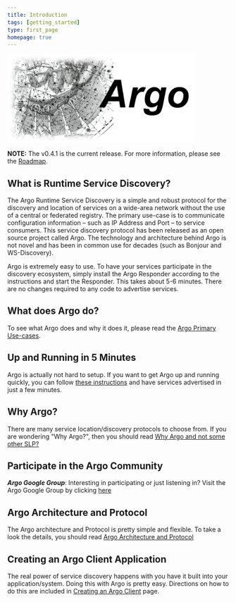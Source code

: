 ```yaml
---
title: Introduction
tags: [getting_started]
type: first_page
homepage: true
---
```



<img style='height: 200px;' title="my sample image" src="images/main_logo.png">



**NOTE:** The v0.4.1 is the current release. For more information, please see the [Roadmap](Argo-Roadmap.html).

## **What is Runtime Service Discovery?**

The Argo Runtime Service Discovery is a simple and robust protocol for the discovery and location of services on a wide-area network without the use of a central or federated registry.  The primary use-case is to communicate configuration information – such as IP Address and Port – to service consumers.  This service discovery protocol has been released as an open source project called Argo.  The technology and architecture behind Argo is not novel and has been in common use for decades (such as Bonjour and WS-Discovery).

Argo is extremely easy to use.  To have your services participate in the discovery ecosystem, simply install the Argo Responder according to the instructions and start the Responder.  This takes about 5-6 minutes.  There are no changes required to any code to advertise services.

## What does Argo do?

To see what Argo does and why it does it, please read the [Argo Primary Use-cases](Argo-Primary-Use-cases.html).

## Up and Running in 5 Minutes

Argo is actually not hard to setup.  If you want to get Argo up and running quickly, you can follow [these instructions](Up-and-running-in-5-minutes.html) and have services advertised in just a few minutes.

## Why Argo?

There are many service location/discovery protocols to choose from.  If you are wondering "Why Argo?", then you should read [Why Argo and not some other SLP?](Why-Argo-and-not-some-other-SLP.html)

## Participate in the Argo Community

***Argo Google Group***: 
Interesting in participating or just listening in?  Visit the Argo Google Group by clicking [here](https://groups.google.com/forum/#!forum/argo-rtsd-dev)

## Argo Architecture and Protocol

The Argo architecture and Protocol is pretty simple and flexible.  To take a look the details, you should read [Argo Architecture and Protocol](Architecture-and-Protocol.html)

## Creating an Argo Client Application

The real power of service discovery happens with you have it built into your application/system.  Doing this with Argo is pretty easy.  Directions on how to do this are included in [Creating an Argo Client](Creating-an-Argo-Client) page.


